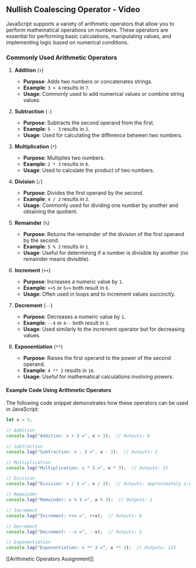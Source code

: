 ## Nullish Coalescing Operator - Video
JavaScript supports a variety of arithmetic operators that allow you to perform mathematical operations on numbers. These operators are essential for performing basic calculations, manipulating values, and implementing logic based on numerical conditions.

### Commonly Used Arithmetic Operators
1. **Addition** (`+`)
	- **Purpose**: Adds two numbers or concatenates strings.
	- **Example**: `3 + 4` results in `7`.
	- **Usage**: Commonly used to add numerical values or combine string values.

2. **Subtraction** (`-`)
	- **Purpose**: Subtracts the second operand from the first.
	- **Example**: `5 - 3` results in `2`.
	- **Usage**: Used for calculating the difference between two numbers.

3. **Multiplication** (`*`)
	- **Purpose**: Multiplies two numbers.
	- **Example**: `2 * 3` results in `6`.
	- **Usage**: Used to calculate the product of two numbers.

4. **Division** (`/`)
	- **Purpose**: Divides the first operand by the second.
	- **Example**: `4 / 2` results in `2`.
	- **Usage**: Commonly used for dividing one number by another and obtaining the quotient.

5. **Remainder** (`%`)
	- **Purpose**: Returns the remainder of the division of the first operand by the second.
	- **Example**: `5 % 2` results in `1`.
	- **Usage**: Useful for determining if a number is divisible by another (no remainder means divisible).

6. **Increment** (`++`)
	- **Purpose**: Increases a numeric value by `1`.
	- **Example**: `++5` or `5++` both result in `6`.
	- **Usage**: Often used in loops and to increment values succinctly.

7. **Decrement** (`--`)
	- **Purpose**: Decreases a numeric value by `1`.
	- **Example**: `--4` or `4--` both result in `3`.
	- **Usage**: Used similarly to the increment operator but for decreasing values.

8. **Exponentiation** (`**`)
	- **Purpose**: Raises the first operand to the power of the second operand.
	- **Example**: `4 ** 2` results in `16`.
	- **Usage**: Useful for mathematical calculations involving powers.

#### Example Code Using Arithmetic Operators
The following code snippet demonstrates how these operators can be used in JavaScript:
```js
let x = 5;

// Addition
console.log("Addition: x + 3 =", x + 3);  // Outputs: 8

// Subtraction
console.log("Subtraction: x - 3 =", x - 3);  // Outputs: 2

// Multiplication
console.log("Multiplication: x * 3 =", x * 3);  // Outputs: 15

// Division
console.log("Division: x / 3 =", x / 3);  // Outputs: approximately 1.67

// Remainder
console.log("Remainder: x % 3 =", x % 3);  // Outputs: 2

// Increment
console.log("Increment: ++x =", ++x);  // Outputs: 6

// Decrement
console.log("Decrement: --x =", --x);  // Outputs: 5

// Exponentiation
console.log("Exponentiation: x ** 3 =", x ** 3);  // Outputs: 125
```

[[Arithmetic Operators Assignment]]
